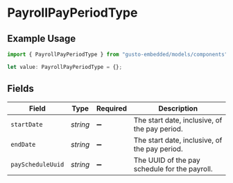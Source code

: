 # PayrollPayPeriodType

## Example Usage

```typescript
import { PayrollPayPeriodType } from "gusto-embedded/models/components";

let value: PayrollPayPeriodType = {};
```

## Fields

| Field                                         | Type                                          | Required                                      | Description                                   |
| --------------------------------------------- | --------------------------------------------- | --------------------------------------------- | --------------------------------------------- |
| `startDate`                                   | *string*                                      | :heavy_minus_sign:                            | The start date, inclusive, of the pay period. |
| `endDate`                                     | *string*                                      | :heavy_minus_sign:                            | The start date, inclusive, of the pay period. |
| `payScheduleUuid`                             | *string*                                      | :heavy_minus_sign:                            | The UUID of the pay schedule for the payroll. |